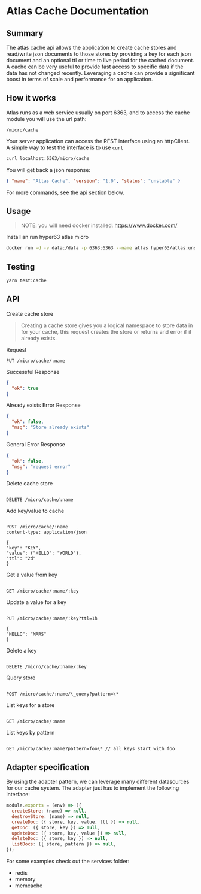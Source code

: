 # Atlas Cache Documentation

## Summary

The atlas cache api allows the application to create cache stores and read/write json documents to those stores by providing a key for each json document and an optional ttl or time to live period for the cached document. A cache can be very useful to provide fast access to specific data if the data has not changed recently. Leveraging a cache can provide a significant boost in terms of scale and performance for an application.

## How it works

Atlas runs as a web service usually on port 6363, and to access the cache module you will use the url path:

`/micro/cache`

Your server application can access the REST interface using an httpClient. A simple way to test the interface is to use `curl`

```sh
curl localhost:6363/micro/cache
```

You will get back a json response:

```json
{ "name": "Atlas Cache", "version": "1.0", "status": "unstable" }
```

For more commands, see the api section below.

## Usage

> NOTE: you will need docker installed: https://www.docker.com/

Install an run hyper63 atlas micro

```sh
docker run -d -v data:/data -p 6363:6363 --name atlas hyper63/atlas:unstable
```

## Testing

```sh
yarn test:cache
```

## API

Create cache store

> Creating a cache store gives you a logical namespace to store data in for your cache,
> this request creates the store or returns and error if it already exists.

Request

```
PUT /micro/cache/:name
```

Successful Response

```json
{
  "ok": true
}
```

Already exists Error Response

```json
{
  "ok": false,
  "msg": "Store already exists"
}
```

General Error Response

```json
{
  "ok": false,
  "msg": "request error"
}
```

Delete cache store

```

DELETE /micro/cache/:name

```

Add key/value to cache

```

POST /micro/cache/:name
content-type: application/json

{
"key": "KEY",
"value": {"HELLO": "WORLD"},
"ttl": "2d"
}

```

Get a value from key

```

GET /micro/cache/:name/:key

```

Update a value for a key

```

PUT /micro/cache/:name/:key?ttl=1h

{
"HELLO": "MARS"
}

```

Delete a key

```

DELETE /micro/cache/:name/:key

```

Query store

```

POST /micro/cache/:name/\_query?pattern=\*

```

List keys for a store

```

GET /micro/cache/:name

```

List keys by pattern

```

GET /micro/cache/:name?pattern=foo\* // all keys start with foo

```

## Adapter specification

By using the adapter pattern, we can leverage many different datasources for our cache system. The adapter just has to implement the following interface:

```js
module.exports = (env) => ({
  createStore: (name) => null,
  destroyStore: (name) => null,
  createDoc: ({ store, key, value, ttl }) => null,
  getDoc: ({ store, key }) => null,
  updateDoc: ({ store, key, value }) => null,
  deleteDoc: ({ store, key }) => null,
  listDocs: ({ store, pattern }) => null,
});
```

For some examples check out the services folder:

- redis
- memory
- memcache
